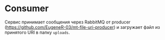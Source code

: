 # Consumer

Сервис принимает сообщения через RabbitMQ от producer (<https://github.com/EugeneR-03/mt-file-uri-producer>) и загружает файл из принятого URI в папку `uploads`.
